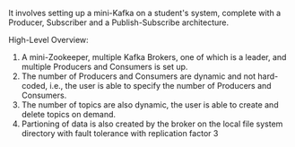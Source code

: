 It involves setting up a mini-Kafka on a student's system, complete with a Producer, Subscriber and a Publish-Subscribe architecture.

High-Level Overview:
1) A mini-Zookeeper, multiple Kafka Brokers, one of which is a leader, and multiple Producers and Consumers is set up.
2) The number of Producers and Consumers are dynamic and not hard-coded, i.e., the user is able to specify the number of Producers and Consumers.
3) The number of topics are also dynamic, the user is able to create and delete topics on demand.
4) Partioning of data is also created by the broker on the local file system directory with fault tolerance with replication factor 3
